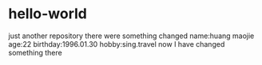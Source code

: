 # hello-world
just another repository
there were something changed
name:huang maojie
age:22
birthday:1996.01.30
hobby:sing.travel
now I have changed something there
